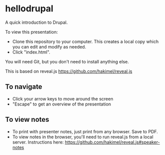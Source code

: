 hellodrupal
===========

A quick introduction to Drupal. 

To view this presentation:
- Clone this repository to your computer. This creates a local copy which you can edit and modify as needed. 
- Click "index.html".

You will need Git, but you don't need to install anything else. 

This is based on reveal.js
https://github.com/hakimel/reveal.js

To navigate
-------------
- Click your arrow keys to move around the screen
- "Escape" to get an overview of the presentation

To view notes
----------------
- To print with presenter notes, just print from any browser. Save to PDF. 
- To view notes in the browser, you'll need to run reveal.js from a local server. Instructions here: https://github.com/hakimel/reveal.js#speaker-notes 
